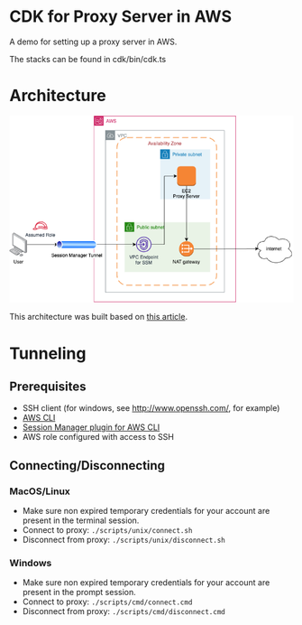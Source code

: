 # CDK for Proxy Server in AWS

A demo for setting up a proxy server in AWS.

The stacks can be found in cdk/bin/cdk.ts

# Architecture
![Architecture diagram](./docs/proxy.png)

This architecture was built based on [this article](https://aws.amazon.com/blogs/mt/amazon-ec2-instance-port-forwarding-with-aws-systems-manager/).

# Tunneling
## Prerequisites
* SSH client (for windows, see http://www.openssh.com/, for example)
* [AWS CLI](https://docs.aws.amazon.com/cli/latest/userguide/getting-started-install.html)
* [Session Manager plugin for AWS CLI](https://docs.aws.amazon.com/systems-manager/latest/userguide/session-manager-working-with-install-plugin.html)
* AWS role configured with access to SSH

## Connecting/Disconnecting
### MacOS/Linux
* Make sure non expired temporary credentials for your account are present in the terminal session.
* Connect to proxy: `./scripts/unix/connect.sh`
* Disconnect from proxy: `./scripts/unix/disconnect.sh`

### Windows
* Make sure non expired temporary credentials for your account are present in the prompt session.
* Connect to proxy: `./scripts/cmd/connect.cmd`
* Disconnect from proxy: `./scripts/cmd/disconnect.cmd`
